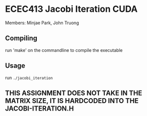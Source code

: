 # ECEC413 Jacobi Iteration CUDA

Members: Minjae Park, John Truong

## Compiling

run 'make' on the commandline to compile the executable

## Usage

run `./jacobi_iteration `

## THIS ASSIGNMENT DOES NOT TAKE IN THE MATRIX SIZE, IT IS HARDCODED INTO THE JACOBI-ITERATION.H
